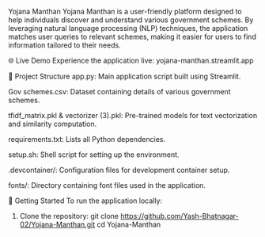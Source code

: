 Yojana Manthan
Yojana Manthan is a user-friendly platform designed to help individuals discover and understand various government schemes. By leveraging natural language processing (NLP) techniques, the application matches user queries to relevant schemes, making it easier for users to find information tailored to their needs.

🌐 Live Demo
Experience the application live: yojana-manthan.streamlit.app

📂 Project Structure
app.py: Main application script built using Streamlit.

Gov schemes.csv: Dataset containing details of various government schemes.

tfidf_matrix.pkl & vectorizer (3).pkl: Pre-trained models for text vectorization and similarity computation.

requirements.txt: Lists all Python dependencies.

setup.sh: Shell script for setting up the environment.

.devcontainer/: Configuration files for development container setup.

fonts/: Directory containing font files used in the application.

🚀 Getting Started
To run the application locally:

1. Clone the repository:
git clone https://github.com/Yash-Bhatnagar-02/Yojana-Manthan.git
cd Yojana-Manthan
